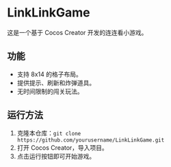 # LinkLinkGame

这是一个基于 Cocos Creator 开发的连连看小游戏。

## 功能
- 支持 8x14 的格子布局。
- 提供提示、刷新和炸弹道具。
- 无时间限制的闯关玩法。

## 运行方法
1. 克隆本仓库：`git clone https://github.com/yourusername/LinkLinkGame.git`
2. 打开 Cocos Creator，导入项目。
3. 点击运行按钮即可开始游戏。
